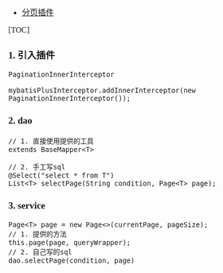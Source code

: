 <font face="Simsun" size=3>

- [分页插件](https://baomidou.com/pages/97710a/)

[TOC]

### 1. 引入插件

~~~
PaginationInnerInterceptor

mybatisPlusInterceptor.addInnerInterceptor(new PaginationInnerInterceptor());
~~~

### 2. dao

~~~
// 1. 直接使用提供的工具
extends BaseMapper<T>

// 2. 手工写sql
@Select("select * from T")
List<T> selectPage(String condition, Page<T> page);
~~~

### 3. service

~~~
Page<T> page = new Page<>(currentPage, pageSize);
// 1. 提供的方法
this.page(page, queryWrapper);
// 2. 自己写的sql
dao.selectPage(condition, page)
~~~

</font>